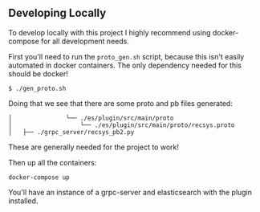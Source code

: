 ## Developing Locally

To develop locally with this project I highly recommend using docker-compose for all
development needs.

First you'll need to run the `proto_gen.sh` script, because this isn't easily automated
in docker containers. The only dependency needed for this should be docker!

```
$ ./gen_proto.sh
```

Doing that we see that there are some proto and pb files generated:

```
│               └── ./es/plugin/src/main/proto
│                   └── ./es/plugin/src/main/proto/recsys.proto
│   ├── ./grpc_server/recsys_pb2.py
```
These are generally needed for the project to work!

Then up all the containers:

```
docker-compose up
```

You'll have an instance of a grpc-server and elasticsearch with the plugin installed.
